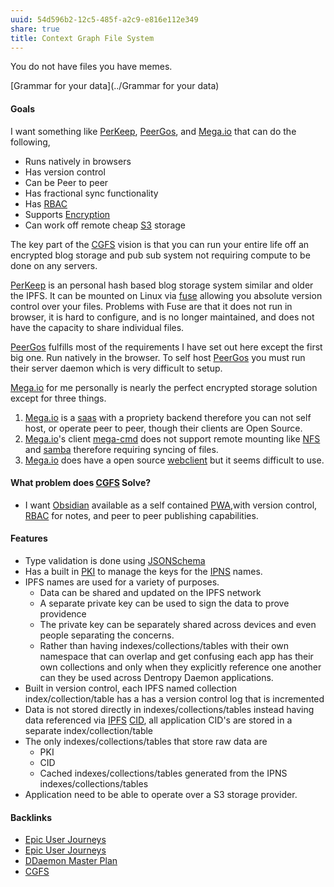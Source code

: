 ```yaml
---
uuid: 54d596b2-12c5-485f-a2c9-e816e112e349
share: true
title: Context Graph File System
---
```

You do not have files you have memes.

[Grammar for your data](../Grammar for your data)

#### Goals

I want something like [PerKeep](../9c7ee4a4-18d0-452d-b707-cc2decd6b425), [PeerGos](../ae681009-35f1-44ee-8830-408df0c5a2f8), and [Mega.io](../81f86914-5efa-41e5-a090-b36e034ed46b) that can do the following,

* Runs natively in browsers
* Has version control
* Can be Peer to peer
* Has fractional sync functionality
* Has [RBAC](../c2a97a91-e9a0-4b83-9b91-acae4ec52e73)
* Supports [Encryption](../Encryption)
* Can work off remote cheap [S3](../cc64a399-1cbe-44ee-ab4a-f36343a593ff) storage

The key part of the [CGFS](../6ca740f7-9928-4997-9cc1-2cc6db297117) vision is that you can run your entire life off an encrypted blog storage and pub sub system not requiring compute to be done on any servers.

[PerKeep](../9c7ee4a4-18d0-452d-b707-cc2decd6b425) is an personal hash based blog storage system similar and older the IPFS. It can be mounted on Linux via [fuse](../78650c6f-ee5c-41fc-ab23-bb6fdce6d61e) allowing you absolute version control over your files. Problems with Fuse are that it does not run in browser, it is hard to configure, and is no longer maintained, and does not have the capacity to share individual files.

[PeerGos](../ae681009-35f1-44ee-8830-408df0c5a2f8) fulfills most of the requirements I have set out here except the first big one. Run natively in the browser. To self host [PeerGos](../ae681009-35f1-44ee-8830-408df0c5a2f8) you must run their server daemon which is very difficult to setup.

[Mega.io](../81f86914-5efa-41e5-a090-b36e034ed46b) for me personally is nearly the perfect encrypted storage solution except for three things.

1. [Mega.io](../81f86914-5efa-41e5-a090-b36e034ed46b) is a [saas](../Acronyms/saas) with a propriety backend therefore you can not self host, or operate peer to peer, though their clients are Open Source.
2. [Mega.io](../81f86914-5efa-41e5-a090-b36e034ed46b)'s client [mega-cmd](../6824a4cc-8501-42a2-8450-ef0d88d36f6b) does not support remote mounting like [NFS](../67d75bf6-213c-4956-a3fe-0a110c13f132) and [samba](../9c9e0876-4016-4731-a868-8c98e67310c6) therefore requiring syncing of files.
3. [Mega.io](../81f86914-5efa-41e5-a090-b36e034ed46b) does have a open source [webclient](https://github.com/meganz/webclient) but it seems difficult to use.

#### What problem does [CGFS](../6ca740f7-9928-4997-9cc1-2cc6db297117) Solve?

* I want [Obsidian](../f76a085e-f2c8-43bd-a852-47760f01e401) available as a self contained [PWA](../e21a3a79-8723-4df0-bbc4-7e6a6c15cd71),with version control, [RBAC](../c2a97a91-e9a0-4b83-9b91-acae4ec52e73) for notes, and peer to peer publishing capabilities. 



#### Features

* Type validation is done using [JSONSchema](../ae47732c-10e8-4d3b-b365-9c3902febdfa)
* Has a built in [PKI](../93f10d7f-09ea-4f32-85c9-a0f8f334fff1) to manage the keys for the [IPNS](../2bde5c00-e98d-4182-ac7f-5f7c24f0bd93) names.
* IPFS names are used for a variety of purposes.
	* Data can be shared and updated on the IPFS network
	* A separate private key can be used to sign the data to prove providence
	* The private key can be separately shared across devices and even people separating the concerns.
	* Rather than having indexes/collections/tables with their own namespace that can overlap and get confusing each app has their own collections and only when they explicitly reference one another can they be used across Dentropy Daemon applications.
* Built in version control, each IPFS named collection index/collection/table has a has a version control log that is incremented
* Data is not stored directly in indexes/collections/tables instead having data referenced via [IPFS](../e1636216-dee3-430e-949c-3b2c24c36701) [CID](../87e4fb9d-e5a8-4657-a7ba-f0962d1d075a), all application CID's are stored in a separate index/collection/table
* The only indexes/collections/tables that store raw data are
	* PKI
	* CID
	* Cached indexes/collections/tables generated from the IPNS indexes/collections/tables
* Application need to be able to operate over a S3 storage provider.

#### Backlinks

* [Epic User Journeys](/c81f0da9-8d82-4176-8458-cfb3d06924c4)
* [Epic User Journeys](/c81f0da9-8d82-4176-8458-cfb3d06924c4)
* [DDaemon Master Plan](/58fef7f0-c9dc-44b3-949f-1c034bc24cf2)
* [CGFS](/6ca740f7-9928-4997-9cc1-2cc6db297117)